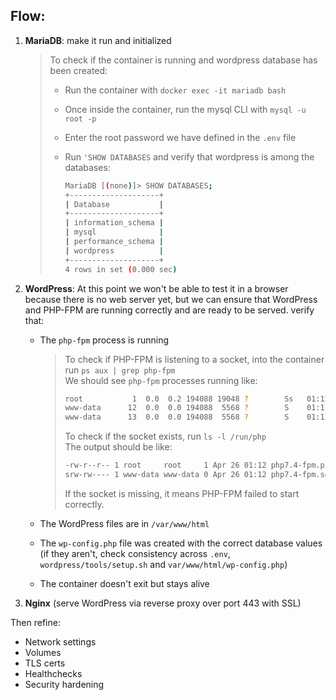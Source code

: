 ## Flow:

1. **MariaDB**: make it run and initialized
	> To check if the container is running and wordpress database has been created:
	> - Run the container with `docker exec -it mariadb bash`
	> - Once inside the container, run the mysql CLI with `mysql -u root -p`
	> - Enter the root password we have defined in the `.env` file
	> - Run `'SHOW DATABASES` and verify that wordpress is among the databases:
	> 	
	>	```bash
	>	MariaDB [(none)]> SHOW DATABASES;
	>	+--------------------+
	>	| Database           |
	>	+--------------------+
	>	| information_schema |
	>	| mysql              |
	>	| performance_schema |
	>	| wordpress          |
	>	+--------------------+
	>	4 rows in set (0.000 sec)

2. **WordPress**: 
	At this point we won't be able to test it in a browser because there is no web server yet, but we can ensure that WordPress and PHP-FPM are running correctly and are ready to be served. verify that:
	+ The `php-fpm` process is running

		> To check if PHP-FPM is listening to a socket, into the container run `ps aux | grep php-fpm` \
		> We should see `php-fpm` processes running like:
		>
		> 	```bash
		> 	root           1  0.0  0.2 194088 19048 ?        Ss   01:12   0:00 php-fpm: master process (/etc/php/7.4/fpm/php-fpm.conf)
		> 	www-data      12  0.0  0.0 194088  5568 ?        S    01:12   0:00 php-fpm: pool www
		> 	www-data      13  0.0  0.0 194088  5568 ?        S    01:12   0:00 php-fpm: pool www
		> 	```
		> To check if the socket exists, run `ls -l /run/php` \
		> The output should be like:
		>
		>	```bash
		>	-rw-r--r-- 1 root     root     1 Apr 26 01:12 php7.4-fpm.pid
		>	srw-rw---- 1 www-data www-data 0 Apr 26 01:12 php7.4-fpm.sock
		>	```
		> If the socket is missing, it means PHP-FPM failed to start correctly.

	+ The WordPress files are in `/var/www/html`
	+ The `wp-config.php` file was created with the correct database values (if they aren't, check consistency across `.env`, `wordpress/tools/setup.sh` and `var/www/html/wp-config.php`)
	+ The container doesn't exit but stays alive

3. **Nginx** (serve WordPress via reverse proxy over port 443 with SSL)

Then refine:

- Network settings
- Volumes
- TLS certs
- Healthchecks
- Security hardening